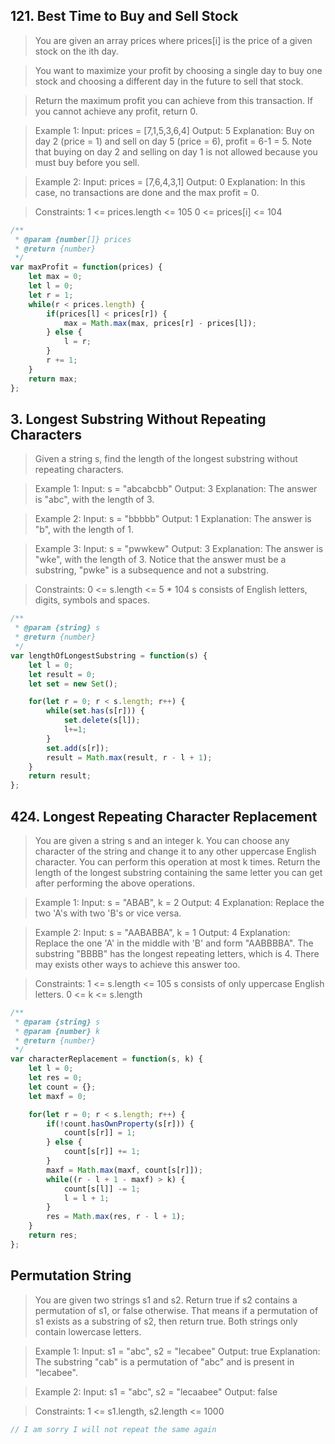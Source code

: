 ## 121. Best Time to Buy and Sell Stock

> You are given an array prices where prices[i] is the price of a given stock on the ith day.

> You want to maximize your profit by choosing a single day to buy one stock and choosing a different day in the future to sell that stock.

> Return the maximum profit you can achieve from this transaction. If you cannot achieve any profit, return 0.

 > Example 1:
Input: prices = [7,1,5,3,6,4]
Output: 5
Explanation: Buy on day 2 (price = 1) and sell on day 5 (price = 6), profit = 6-1 = 5.
Note that buying on day 2 and selling on day 1 is not allowed because you must buy before you sell.

> Example 2:
Input: prices = [7,6,4,3,1]
Output: 0
Explanation: In this case, no transactions are done and the max profit = 0.
 

> Constraints:
1 <= prices.length <= 105
0 <= prices[i] <= 104

```js
/**
 * @param {number[]} prices
 * @return {number}
 */
var maxProfit = function(prices) {
    let max = 0;
    let l = 0;
    let r = 1;
    while(r < prices.length) {
        if(prices[l] < prices[r]) {
            max = Math.max(max, prices[r] - prices[l]);
        } else {
            l = r;
        }
        r += 1;
    }
    return max;
};
```

## 3. Longest Substring Without Repeating Characters
> Given a string s, find the length of the longest 
substring without repeating characters.

> Example 1:
Input: s = "abcabcbb"
Output: 3
Explanation: The answer is "abc", with the length of 3.

> Example 2:
Input: s = "bbbbb"
Output: 1
Explanation: The answer is "b", with the length of 1.

> Example 3:
Input: s = "pwwkew"
Output: 3
Explanation: The answer is "wke", with the length of 3.
Notice that the answer must be a substring, "pwke" is a subsequence and not a substring.
 
> Constraints:
0 <= s.length <= 5 * 104
s consists of English letters, digits, symbols and spaces.

```js
/**
 * @param {string} s
 * @return {number}
 */
var lengthOfLongestSubstring = function(s) {
    let l = 0;
    let result = 0;
    let set = new Set();

    for(let r = 0; r < s.length; r++) {
        while(set.has(s[r])) {
            set.delete(s[l]);
            l+=1;
        }
        set.add(s[r]);
        result = Math.max(result, r - l + 1);
    }
    return result;
};
```

## 424. Longest Repeating Character Replacement
> You are given a string s and an integer k. You can choose any character of the string and change it to any other uppercase English character. You can perform this operation at most k times.
Return the length of the longest substring containing the same letter you can get after performing the above operations.

> Example 1:
Input: s = "ABAB", k = 2
Output: 4
Explanation: Replace the two 'A's with two 'B's or vice versa.

> Example 2:
Input: s = "AABABBA", k = 1
Output: 4
Explanation: Replace the one 'A' in the middle with 'B' and form "AABBBBA".
The substring "BBBB" has the longest repeating letters, which is 4.
There may exists other ways to achieve this answer too.
 
> Constraints:
1 <= s.length <= 105
s consists of only uppercase English letters.
0 <= k <= s.length

```js
/**
 * @param {string} s
 * @param {number} k
 * @return {number}
 */
var characterReplacement = function(s, k) {
    let l = 0;
    let res = 0;
    let count = {};
    let maxf = 0;

    for(let r = 0; r < s.length; r++) {
        if(!count.hasOwnProperty(s[r])) {
            count[s[r]] = 1;
        } else {
            count[s[r]] += 1;
        }
        maxf = Math.max(maxf, count[s[r]]);
        while((r - l + 1 - maxf) > k) {
            count[s[l]] -= 1;
            l = l + 1;
        }
        res = Math.max(res, r - l + 1);
    }
    return res;
};
```
## Permutation String
> You are given two strings s1 and s2.
Return true if s2 contains a permutation of s1, or false otherwise. That means if a permutation of s1 exists as a substring of s2, then return true.
Both strings only contain lowercase letters.

> Example 1:
Input: s1 = "abc", s2 = "lecabee"
Output: true
Explanation: The substring "cab" is a permutation of "abc" and is present in "lecabee".

> Example 2:
Input: s1 = "abc", s2 = "lecaabee"
Output: false

> Constraints:
1 <= s1.length, s2.length <= 1000
```js
// I am sorry I will not repeat the same again
```
